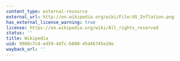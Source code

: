 ```yaml
---
content_type: external-resource
external_url: http://en.wikipedia.org/wiki/File:US_Inflation.png
has_external_license_warning: true
license: https://en.wikipedia.org/wiki/All_rights_reserved
status: ''
title: Wikipedia
uid: 9960c7c4-ed59-4dfc-b880-45d46745e28e
wayback_url: ''
---
```

